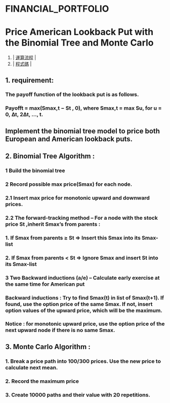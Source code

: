 # FINANCIAL_PORTFOLIO
# Price American Lookback Put with the Binomial Tree and Monte Carlo 

1. | [運算流程][] |
2. | [程式碼][] |

  [運算流程]:  https://github.com/mengjelee/FINANCIAL_PORTFOLIO/blob/master/Advance/Price%20maximum%20rainbow%20option%20with%20the%20Monte%20Carlo%20-%20Cholesky%E3%80%81Inverse%20Cholesky/Price%20maximum%20rainbow%20option%20with%20the%20Monte%20Carlo%20-%20Cholesky%E3%80%81Inverse%20Cholesky.pdf  "運算流程"
  [程式碼]:  https://github.com/mengjelee/FINANCIAL_PORTFOLIO/blob/master/Advance/Price%20maximum%20rainbow%20option%20with%20the%20Monte%20Carlo%20-%20Cholesky%E3%80%81Inverse%20Cholesky/Price%20a%20maximum%20rainbow%20option%20with%20the%20Monte%20Carlo%20-%20Cholesky%E3%80%81Inverse%20Cholesky.ipynb  "程式碼"


## 1. requirement:
### The payoff function of the lookback put is as follows.
### Payofft = max(Smax,t − St , 0), where Smax,t = max Su, for u = 0, ∆t, 2∆t, ..., t.

## Implement the binomial tree model to price both European and American lookback puts. 

## 2. Binomial Tree Algorithm :
### 1	Build the binomial tree
### 2	Record possible max price(Smax) for each node. 
### 2.1	Insert max price for monotonic upward and downward prices.
### 2.2	The forward-tracking method – For a node with the stock price St ,inherit Smax’s from parents :

### 1. If Smax from parents ≥ St ⇒ Insert this Smax into its Smax-list
### 2. If Smax from parents < St ⇒ Ignore Smax and insert St into its Smax-list

### 3	Two Backward inductions (a/e) – Calculate early exercise at the same time for American put
### Backward inductions : Try to find Smax(t) in list of Smax(t+1). If found, use the option price of the same Smax. If not, insert option values of the upward price, which will be the maximum.
### Notice : for monotonic upward price, use the option price of the next upward node if there is no same Smax.

## 3. Monte Carlo Algorithm :
### 1. Break a price path into 100/300 prices. Use the new price to calculate next mean.
### 2. Record the maximum price 
### 3. Create 10000 paths and their value with 20 repetitions. 

